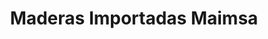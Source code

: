 ---
title: "Maderas Importadas Maimsa"
url: /rio-segundo/maderas-importadas-maimsa/
shop: comercio
---